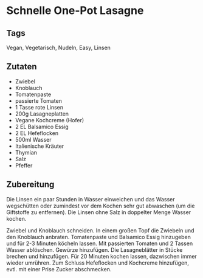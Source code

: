 # Schnelle One-Pot Lasagne 

## Tags

Vegan, Vegetarisch, Nudeln, Easy, Linsen

## Zutaten 

- Zwiebel
- Knoblauch
- Tomatenpaste
- passierte Tomaten 
- 1 Tasse rote Linsen 
- 200g Lasagneplatten 
- Vegane Kochcreme (Hofer)
- 2 EL Balsamico Essig 
- 2 EL Hefeflocken 
- 500ml Wasser 
- Italienische Kräuter
- Thymian 
- Salz
- Pfeffer

## Zubereitung 

Die Linsen ein paar Stunden in Wasser einweichen und das Wasser wegschütten oder zumindest vor dem Kochen sehr gut abwaschen (um die Giftstoffe zu entfernen).
Die Linsen ohne Salz in doppelter Menge Wasser kochen. 

Zwiebel und Knoblauch schneiden. 
In einem großen Topf die Zwiebeln und den Knoblauch anbraten. 
Tomatenpaste und Balsamico Essig hinzugeben und für 2-3 Minuten köcheln lassen. 
Mit passierten Tomaten und 2 Tassen Wasser ablöschen. 
Gewürze hinzufügen. 
Die Lasagneblätter in Stücke brechen und hinzufügen. 
Für 20 Minuten kochen lassen, dazwischen immer wieder umrühren. 
Zum Schluss Hefeflocken und Kochcreme hinzufügen, evtl. mit einer Prise Zucker abschmecken.

